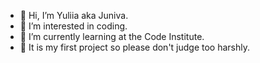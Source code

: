 - 👋 Hi, I’m Yuliia aka Juniva.
- 👀 I’m interested in coding.
- 🌱 I’m currently learning at the Code Institute.
- 💞️ It is my first project so please don't judge too harshly. 
 
<!---
Juniva616/Juniva616 is a ✨ special ✨ repository because its `README.md` (this file) appears on your GitHub profile.
You can click the Preview link to take a look at your changes.
--->
